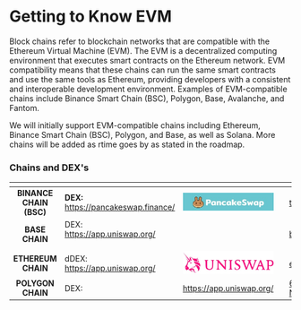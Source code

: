 # Getting to Know EVM

Block chains refer to blockchain networks that are compatible with the Ethereum Virtual Machine (EVM). The EVM is a decentralized computing environment that executes smart contracts on the Ethereum network. EVM compatibility means that these chains can run the same smart contracts and use the same tools as Ethereum, providing developers with a consistent and interoperable development environment. Examples of EVM-compatible chains include Binance Smart Chain (BSC), Polygon, Base, Avalanche, and Fantom.

We will initially support EVM-compatible chains including Ethereum, Binance Smart Chain (BSC), Polygon, and Base, as well as Solana.  More chains will be added as rtime goes by as stated in the roadmap.

### Chains and DEX's



<table data-view="cards"><thead><tr><th align="center"></th><th></th><th></th><th></th><th data-hidden data-card-cover data-type="files"></th></tr></thead><tbody><tr><td align="center"><strong>BINANCE CHAIN (BSC)</strong></td><td><strong>DEX:</strong> <a href="https://pancakeswap.finance/">https://pancakeswap.finance/</a></td><td><img src="../../.gitbook/assets/download.jpeg" alt="" data-size="original"></td><td></td><td><a href="../../.gitbook/assets/th.jpeg">th.jpeg</a></td></tr><tr><td align="center"><strong>BASE CHAIN</strong></td><td>DEX: <a href="https://app.uniswap.org/">https://app.uniswap.org/</a><br><img src="broken-reference" alt=""></td><td></td><td></td><td><a href="../../.gitbook/assets/base 2x2.png">base 2x2.png</a></td></tr><tr><td align="center"><strong>ETHEREUM CHAIN</strong></td><td>dDEX: <a href="https://app.uniswap.org/">https://app.uniswap.org/</a></td><td><img src="../../.gitbook/assets/3A057ED2-3B34-4EEB-A4D1-4EDB097F30E6_4_5005_c (7).jpeg" alt="" data-size="original"></td><td></td><td><a href="../../.gitbook/assets/ethereum3649.webp">ethereum3649.webp</a></td></tr><tr><td align="center"><strong>POLYGON CHAIN</strong></td><td>DEX:</td><td><a href="https://app.uniswap.org/">https://app.uniswap.org/</a></td><td><img src="../../.gitbook/assets/3A057ED2-3B34-4EEB-A4D1-4EDB097F30E6_4_5005_c (8).jpeg" alt="" data-size="original"></td><td><a href="../../.gitbook/assets/63e26c8a3f6e812d91a7aa3d_Polygon-New-Logo.webp">63e26c8a3f6e812d91a7aa3d_Polygon-New-Logo.webp</a></td></tr></tbody></table>


